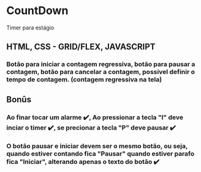 # CountDown
Timer para estágio

## HTML, CSS - GRID/FLEX, JAVASCRIPT

### Botão para iniciar a contagem regressiva, botão para pausar a contagem, botão para cancelar a contagem, possível definir o tempo de contagem. (contagem regressiva na tela)

## Bonûs

### Ao finar tocar um alarme ✔️, Ao pressionar a tecla "I" deve inciar o timer ✔️, se precionar a tecla "P" deve pausar ✔️
### O botão pausar e iniciar devem ser o mesmo botão, ou seja, quando estiver contando fica "Pausar" quando estiver parafo fica "Iniciar", alterando apenas o texto do botão ✔️
